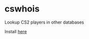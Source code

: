 # cswhois

 Lookup CS2 players in other databases

Install [here](https://addons.mozilla.org/en-US/firefox/addon/cswhois/)